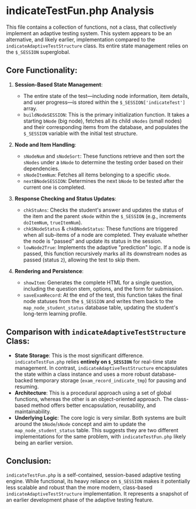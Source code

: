 # indicateTestFun.php Analysis

This file contains a collection of functions, not a class, that collectively implement an adaptive testing system. This system appears to be an alternative, and likely earlier, implementation compared to the `indicateAdaptiveTestStructure` class. Its entire state management relies on the `$_SESSION` superglobal.

## Core Functionality:

1.  **Session-Based State Management**:
    *   The entire state of the test—including node information, item details, and user progress—is stored within the `$_SESSION['indicateTest']` array.
    *   `buildNodeSESSION`: This is the primary initialization function. It takes a starting `bNode` (big node), fetches all its child `sNodes` (small nodes) and their corresponding items from the database, and populates the `$_SESSION` variable with the initial test structure.

2.  **Node and Item Handling**:
    *   `sNodeNum` and `sNodeSort`: These functions retrieve and then sort the `sNodes` under a `bNode` to determine the testing order based on their dependencies.
    *   `sNodeItemNum`: Fetches all items belonging to a specific `sNode`.
    *   `nextBNodeSESSION`: Determines the next `bNode` to be tested after the current one is completed.

3.  **Response Checking and Status Updates**:
    *   `chkStuAns`: Checks the student's answer and updates the status of the item and the parent `sNode` within the `$_SESSION` (e.g., increments `doItemNum`, `trueItemNum`).
    *   `chkSNodeStatus` & `chkBNodeStatus`: These functions are triggered when all sub-items of a node are completed. They evaluate whether the node is "passed" and update its status in the session.
    *   `lowNode2True`: Implements the adaptive "prediction" logic. If a node is passed, this function recursively marks all its downstream nodes as passed (status `2`), allowing the test to skip them.

4.  **Rendering and Persistence**:
    *   `showItem`: Generates the complete HTML for a single question, including the question stem, options, and the form for submission.
    *   `saveExamRecord`: At the end of the test, this function takes the final node statuses from the `$_SESSION` and writes them back to the `map_node_student_status` database table, updating the student's long-term learning profile.

## Comparison with `indicateAdaptiveTestStructure` Class:

*   **State Storage**: This is the most significant difference. `indicateTestFun.php` relies **entirely on `$_SESSION`** for real-time state management. In contrast, `indicateAdaptiveTestStructure` encapsulates the state within a class instance and uses a more robust database-backed temporary storage (`exam_record_indicate_tmp`) for pausing and resuming.
*   **Architecture**: This is a procedural approach using a set of global functions, whereas the other is an object-oriented approach. The class-based method offers better encapsulation, reusability, and maintainability.
*   **Underlying Logic**: The core logic is very similar. Both systems are built around the `bNode`/`sNode` concept and aim to update the `map_node_student_status` table. This suggests they are two different implementations for the same problem, with `indicateTestFun.php` likely being an earlier version.

## Conclusion:

`indicateTestFun.php` is a self-contained, session-based adaptive testing engine. While functional, its heavy reliance on `$_SESSION` makes it potentially less scalable and robust than the more modern, class-based `indicateAdaptiveTestStructure` implementation. It represents a snapshot of an earlier development phase of the adaptive testing feature.

